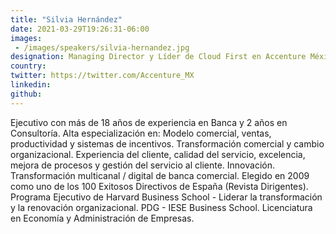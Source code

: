 ```yaml
---
title: "Silvia Hernández"
date: 2021-03-29T19:26:31-06:00
images: 
 - /images/speakers/silvia-hernandez.jpg
designation: Managing Director y Líder de Cloud First en Accenture México
country: 
twitter: https://twitter.com/Accenture_MX
linkedin: 
github: 
---
```


Ejecutivo con más de 18 años de experiencia en Banca y 2 años en Consultoría. Alta especialización en:
Modelo comercial, ventas, productividad y sistemas de incentivos.
Transformación comercial y cambio organizacional.
Experiencia del cliente, calidad del servicio, excelencia, mejora de procesos y gestión del servicio al cliente.
Innovación.
Transformación multicanal / digital de banca comercial.
Elegido en 2009 como uno de los 100 Exitosos Directivos de España (Revista Dirigentes).
Programa Ejecutivo de Harvard Business School - Liderar la transformación y la renovación organizacional.
PDG - IESE Business School.
Licenciatura en Economía y Administración de Empresas.

